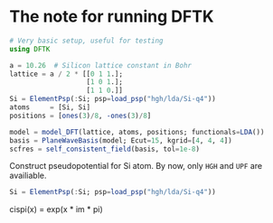 # The note for running DFTK

```julia
# Very basic setup, useful for testing
using DFTK

a = 10.26  # Silicon lattice constant in Bohr
lattice = a / 2 * [[0 1 1.];
                   [1 0 1.];
                   [1 1 0.]]
Si = ElementPsp(:Si; psp=load_psp("hgh/lda/Si-q4"))
atoms     = [Si, Si]
positions = [ones(3)/8, -ones(3)/8]

model = model_DFT(lattice, atoms, positions; functionals=LDA())
basis = PlaneWaveBasis(model; Ecut=15, kgrid=[4, 4, 4])
scfres = self_consistent_field(basis, tol=1e-8)
```

Construct pseudopotential for Si atom. By now, only `HGH` and `UPF` are availiable.

```julia
Si = ElementPsp(:Si; psp=load_psp("hgh/lda/Si-q4"))
```

cispi(x) = exp(x * im * pi)
